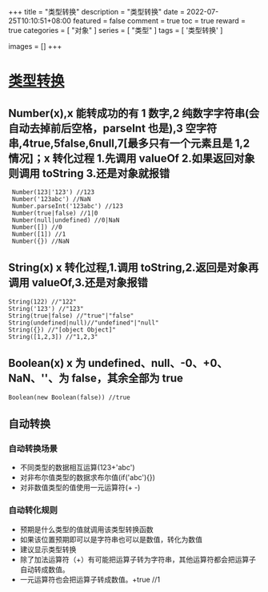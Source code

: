 +++
title = "类型转换"
description = "类型转换"
date = 2022-07-25T10:10:51+08:00
featured = false
comment = true
toc = true
reward = true
categories = [
  "对象"
]
series = [
  "类型"
]
tags = [
  '类型转换'
]

images = []
+++

<!--more-->

# [类型转换](http://javascript.ruanyifeng.com/grammar/conversion.html)

## Number(x),x 能转成功的有 1 数字,2 纯数字字符串(会自动去掉前后空格，parseInt 也是),3 空字符串,4true,5false,6null,7[最多只有一个元素且是 1,2 情况]；x 转化过程 1.先调用 valueOf 2.如果返回对象则调用 toString 3.还是对象就报错

```
 Number(123|'123') //123
 Number('123abc') //NaN
 Number.parseInt('123abc') //123
 Number(true|false) //1|0
 Number(null|undefined) //0|NaN
 Number([]) //0
 Number([1]) //1
 Number({}) //NaN
```

## String(x) x 转化过程,1.调用 toString,2.返回是对象再调用 valueOf,3.还是对象报错

```
String(122) //"122"
String('123') //"123"
String(true|false) //"true"|"false"
String(undefined|null)//"undefined"|"null"
String({}) //"[object Object]"
String([1,2,3]) //"1,2,3"
```

## Boolean(x) x 为 undefined、null、-0、+0、NaN、''、为 false，其余全部为 true

```
Boolean(new Boolean(false)) //true
```

## 自动转换

### 自动转换场景

- 不同类型的数据相互运算(123+'abc')
- 对非布尔值类型的数据求布尔值(if('abc'){})
- 对非数值类型的值使用一元运算符(+ -)

### 自动转化规则

- 预期是什么类型的值就调用该类型转换函数
- 如果该位置预期即可以是字符串也可以是数值，转化为数值
- 建议显示类型转换
- 除了加法运算符（+）有可能把运算子转为字符串，其他运算符都会把运算子自动转成数值。
- 一元运算符也会把运算子转成数值。+true //1
